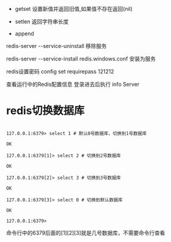 + getset 设置新值并返回旧值,如果值不存在返回(nil)

+ setlen 返回字符串长度

+ append


redis-server --service-uninstall    移除服务

redis-server --service-install redis.windows.conf    安装为服务



redis设置密码		config set requirepass 121212

查看运行中的Redis配置信息   登录进去后执行  info Server



# redis切换数据库

```

127.0.0.1:6379> select 1 # 默认0号数据库，切换到1号数据库

OK

127.0.0.1:6379[1]> select 2 # 切换到2号数据库

OK

127.0.0.1:6379[2]> select 3 # 切换到3号数据库

OK

127.0.0.1:6379[3]> select 0 # 切换到默认数据库

OK

127.0.0.1:6379> 

```
命令行中的6379后面的[1][2][3]就是几号数据库，不需要命令行查看